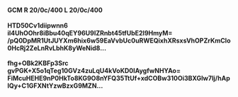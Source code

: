 #### GCM R 20/0c/400 L 20/0c/400
**HTD50Cv1diipwnn6**<br/>**il4UhOOhr8iBbu40qEY96U9IZRnbt45tfUbE2I9HmyM=**<br/>**/pQ0DpMR1UtJUYXm6hix6w59EaVvbUc0uRWEQixhXRsxsVhOPZrKmClo0HcRj2ZeLnRvLbhK8yWeNid8...**<br/><br/>
**fhg+OBk2KBFp3Src**<br/>**gvPGK+X5o1qTeg10GVz4zuLqU4kVoKD0IAygfwNHYAo=**<br/>**FiMcuHEHE9nP0HkTo8KG9O8nYFQ35TtUf+xdCOBw310Oi3BXGIw7Ij/hAplQy+C1GFXNtYzwBzxG9MZN...**